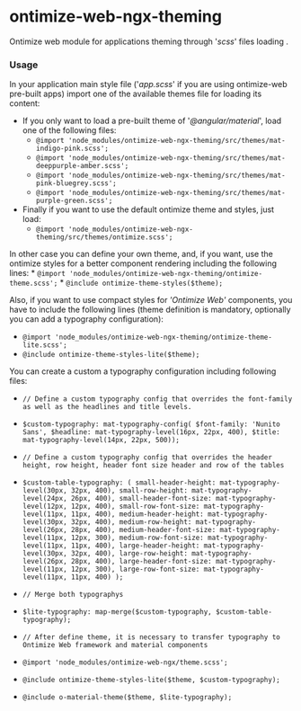 # ontimize-web-ngx-theming
Ontimize web module for applications theming through '*scss*' files loading .

### Usage
  In your application main style file ('*app.scss*' if you are using ontimize-web pre-built apps) import one of the available themes file for loading its content:
  * If you only want to load a pre-built theme of '*@angular/material*', load one of the following files:
    * `@import 'node_modules/ontimize-web-ngx-theming/src/themes/mat-indigo-pink.scss';`
    * `@import 'node_modules/ontimize-web-ngx-theming/src/themes/mat-deeppurple-amber.scss';`
    * `@import 'node_modules/ontimize-web-ngx-theming/src/themes/mat-pink-bluegrey.scss';`
    * `@import 'node_modules/ontimize-web-ngx-theming/src/themes/mat-purple-green.scss';`
  * Finally if you want to use the default ontimize theme and styles, just load:
    * `@import 'node_modules/ontimize-web-ngx-theming/src/themes/ontimize.scss';`

  In other case you can define your own theme, and, if you want, use the ontimize styles for a better component rendering including the following lines:
    * `@import 'node_modules/ontimize-web-ngx-theming/ontimize-theme.scss';`
    * `@include ontimize-theme-styles($theme);`


  Also, if you want to use compact styles for *'Ontimize Web'* components, you have to include the following lines (theme definition is mandatory, optionally you can add a typography configuration):
  * `@import 'node_modules/ontimize-web-ngx-theming/ontimize-theme-lite.scss';`
  * `@include ontimize-theme-styles-lite($theme);`


  You can create a custom a typography configuration including following files:
  * `// Define a custom typography config that overrides the font-family as well as the headlines and title levels.`
  * `$custom-typography: mat-typography-config( $font-family: 'Nunito Sans', $headline: mat-typography-level(16px, 22px, 400), $title: mat-typography-level(14px, 22px, 500));`

  * `// Define a custom typography config that overrides the header height, row height, header font size header and row of the tables`
  * `$custom-table-typography: ( small-header-height: mat-typography-level(30px, 32px, 400), small-row-height: mat-typography-level(24px, 26px, 400), small-header-font-size: mat-typography-level(12px, 12px, 400), small-row-font-size: mat-typography-level(11px, 11px, 400), medium-header-height: mat-typography-level(30px, 32px, 400), medium-row-height: mat-typography-level(26px, 28px, 400), medium-header-font-size: mat-typography-level(11px, 12px, 300), medium-row-font-size: mat-typography-level(11px, 11px, 400), large-header-height: mat-typography-level(30px, 32px, 400), large-row-height: mat-typography-level(26px, 28px, 400), large-header-font-size: mat-typography-level(11px, 12px, 300), large-row-font-size: mat-typography-level(11px, 11px, 400) );`

  * `// Merge both typographys`
  * `$lite-typography: map-merge($custom-typography, $custom-table-typography);`

  * `// After define theme, it is necessary to transfer typography to Ontimize Web framework and material components`
  * `@import 'node_modules/ontimize-web-ngx/theme.scss';`
  * `@include ontimize-theme-styles-lite($theme, $custom-typography);`
  * `@include o-material-theme($theme, $lite-typography);`






